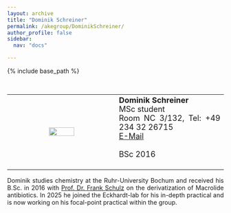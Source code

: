 ```yaml
---
layout: archive
title: "Dominik Schreiner"
permalink: /akegroup/DominikSchreiner/
author_profile: false
sidebar:
  nav: "docs"

---
```


{% include base_path %}

<font size="2"><br/></font>
<table> <style>table, th, td {border: transparent;}</style> <tr>
<td style="width:50%;" align="center" valign="middle"><img src="https://AKEckhardt.github.io/images/DominikSchreiner_2025.jpg" width="50%" height="auto%" align="middle"></td>
<td style="width:50%;" align="justify" valign="middle">
<font size="4">
<b>Dominik Schreiner</b><br/>
MSc student<br/>
Room NC 3/132, Tel: +49 234 32 26715<br/>
<a href="mailto:Dominik Schreiner@ruhr-uni-bochum.de">E-Mail</a><br/>
<br/>
BSc 2016<br/>
<br/>

</font>
</td>
</tr></table>

<p style='text-align: justify;'>
Dominik studies chemistry at the Ruhr-University Bochum and received his B.Sc. in 2016 with 
<a href="https://www.schulz-lab.de/">Prof. Dr. Frank Schulz</a> 
on the derivatization of Macrolide antibiotics. In 2025 he joined the Eckhardt-lab for his in-depth 
practical and is now working on his focal-point practical within the group.
</p>









